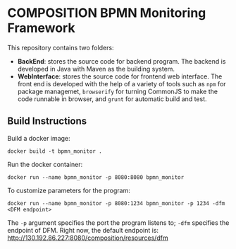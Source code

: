 # COMPOSITION BPMN Monitoring Framework

This repository contains two folders:  
 - **BackEnd**: stores the source code for backend program. The backend is developed in Java with Maven as the building system.  
 - **WebInterface**: stores the source code for frontend web interface. The front end is developed with the help of a variety of tools such as ``npm`` for package managemet, ``browserify`` for turning CommonJS to make the code runnable in browser, and ``grunt`` for automatic build and test.
## Build Instructions
Build a docker image:
```docker
docker build -t bpmn_monitor .
```
Run the docker container:
```docker
docker run --name bpmn_monitor -p 8080:8080 bpmn_monitor
```
To customize parameters for the program:
```docker
docker run --name bpmn_monitor -p 8080:1234 bpmn_monitor -p 1234 -dfm <DFM endpoint>
```
The ``-p`` argument specifies the port the program listens to; ``-dfm`` specifies the endpoint of DFM. Right now, the default endpoint is: http://130.192.86.227:8080/composition/resources/dfm